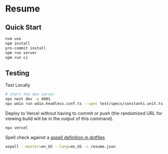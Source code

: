 # Resume

## Quick Start

```bash
nvm use
npm install
pre-commit install
npm run server
npm run ci
```

## Testing

Test Locally

```sh
# start the dev server
npx next dev -p 4001
npx wdio run wdio.headless.conf.ts --spec test/specs/constants.unit.ts
```

Deploy to Vercel without having to commit or push (the randomized URL for viewing build will be in the output of this command).

```sh
npx vercel
```

Spell check against a [aspell definition in dotfiles](https://github.com/a2f0/dotfiles/blob/main/files/aspell.en.pws)

```sh
aspell --master=en_US --lang=en_US -c resume.json
```
